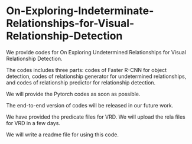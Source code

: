 # On-Exploring-Indeterminate-Relationships-for-Visual-Relationship-Detection

We provide codes for On Exploring Undetermined Relationships for Visual Relationship Detection.

The codes includes three parts: codes of Faster R-CNN for object detection, codes of relationship generator for undetermined relationships, and codes of relationship predictor for relationship detection.

We will provide the Pytorch codes as soon as possible. 

The end-to-end version of codes will be released in our future work.

We have provided the predicate files for VRD. We will upload the rela files for VRD in a few days.

We will write a readme file for using this code.
